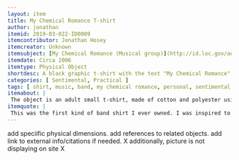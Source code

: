 ```yaml
---
layout: item
title: My Chemical Romance T-shirt
author: jonathan
itemid: 2019-03-022-ID0009
itemcontributor: Jonathan Hosey
itemcreator: Unknown
itemsubject: [My Chemical Romance (Musical group)](http://id.loc.gov/authorities/names/no2005029389.html)
itemdate: Circa 2006
itemtype: Physical Object
shortdesc: A black graphic t-shirt with the text "My Chemical Romance" on top in one font and "[The Black Parade](https://en.wikipedia.org/wiki/The_Black_Parade)" in another.
categories: [ Sentimental, Practical ]
tags: [ shirt, music, band, my chemical romance, personal, sentimental object ]
itemabout: |
 The object is an adult small t-shirt, made of cotton and polyester using black fiber with a graphic design on the front. This shirt was used to promote My Chemical Romance's album "The Black Parade" in 2006. The album is a rock opera concept album, and received generally favorable reviews. This shirt was particularly popular among teens during the later half of the 2000s.
itemquote: |
 This was the first kind of band shirt I ever owned. I was inspired to get it after listening to their music a lot for several months when I was around the age of 17. I really enjoyed the music, with many of the songs resonating for me. Personally My Chemical Romance was one of the first "emo" bands I was truly into, and it really opened me up to a lot of other bands and genres of music that were particularly popular in the 2000s. The band helped me through some turbulent teenage years and the inevitable emotions that coming of age has.
---
```




add speciific physical dimensions.
add references to related objects. 
add link to external info/citations if needed. X
additionally, picture is not displaying on site X
